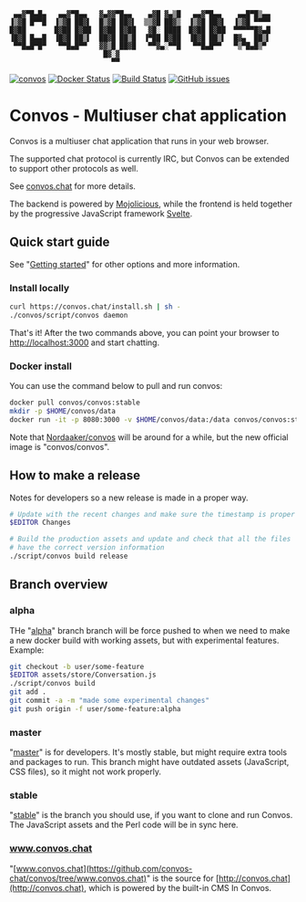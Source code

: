 
     ▄▄▓▀█▄█▄   ▄▄▓▀█▄▄   ▓▄▓▓▀█▄▄    ▄▓█ ▓▄▒█   ▄▄▓▀█▄▄    ▄▄█▀█▒▄▄
    ▐▒▓█ █▀▀█  ▐▒▓█ ██▓▌  █▒▓█ ██▓▌  ▒▒▓█ ██▓▒  ▐▒▓█ ██▓▌  ▐▒▓█ ▀▀▀▀
    █▓██       █▓██ █▓██  █▓██ █▓██   ▓█░ ████  █▓██ █▓██  ▀▀▀▀▀█▓▄█
    ▐█▓█ █▄▄█  ▐█▓█ ██▒▌  ██▓█ ██▒█  ▐▀██ █▓██  ▐█▓█ ██▒▌  █▓▄  ██▒▌
     ▀▀█▄█▀█▀   ▀▀█▄█▀▀   ▓▓▒█ ██▓█   ▀▀▓▄░▀▀█   ▀▀█▄█▀▀   ▀▒▀█▄█▒▀
                           █▓░▓
                             ▀▀

[![convos](https://snapcraft.io//convos/badge.svg)](https://snapcraft.io/convos)
[![Docker Status](https://github.com/convos-chat/convos/workflows/Docker%20Image%20CI/badge.svg?branch=master)](https://hub.docker.com/r/convos/convos)
[![Build Status](https://github.com/convos-chat/convos/workflows/Linux%20CI/badge.svg?branch=master)](https://github.com/convos-chat/convos/actions)
[![GitHub issues](https://img.shields.io/github/issues/convos-chat/convos)](https://github.com/convos-chat/convos/issues)

# Convos - Multiuser chat application

Convos is a multiuser chat application that runs in your web browser.

The supported chat protocol is currently IRC, but Convos can be extended to
support other protocols as well.

See [convos.chat](http://convos.chat) for more details.

The backend is powered by [Mojolicious](http://mojolicious.org), while the
frontend is held together by the progressive JavaScript framework
[Svelte](https://svelte.dev/).

## Quick start guide

See "[Getting started](https://convos.chat/doc/start)" for other
options and more information.

### Install locally

```bash
curl https://convos.chat/install.sh | sh -
./convos/script/convos daemon
```

That's it! After the two commands above, you can point your browser to
[http://localhost:3000](http://localhost:3000) and start chatting.

### Docker install

You can use the command below to pull and run convos:

```bash
docker pull convos/convos:stable
mkdir -p $HOME/convos/data
docker run -it -p 8080:3000 -v $HOME/convos/data:/data convos/convos:stable
```

Note that [Nordaaker/convos](hub.docker.com/r/Nordaaker/convos/) will be around
for a while, but the new official image is "convos/convos".

## How to make a release

Notes for developers so a new release is made in a proper way.

```bash
# Update with the recent changes and make sure the timestamp is proper
$EDITOR Changes

# Build the production assets and update and check that all the files
# have the correct version information
./script/convos build release
```

## Branch overview

### alpha

THe "[alpha](https://github.com/convos-chat/convos/tree/alpha)" branch branch
will be force pushed to when we need to make a new docker build with working
assets, but with experimental features. Example:

```bash
git checkout -b user/some-feature
$EDITOR assets/store/Conversation.js
./script/convos build
git add .
git commit -a -m "made some experimental changes"
git push origin -f user/some-feature:alpha
```

### master

"[master](https://github.com/convos-chat/convos/tree/master)" is for
developers. It's mostly stable, but might require extra tools and packages to
run. This branch might have outdated assets (JavaScript, CSS files), so it
might not work properly.

### stable

"[stable](https://github.com/convos-chat/convos/tree/stable)" is the branch you
should use, if you want to clone and run Convos. The JavaScript assets and the
Perl code will be in sync here.

### www.convos.chat

"[www.convos.chat](https://github.com/convos-chat/convos/tree/www.convos.chat)" is the source
for [http://convos.chat](http://convos.chat), which is powered by the built-in CMS
In Convos.

